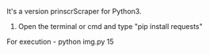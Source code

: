 
It's a version prinscrScraper for Python3.



1. Open the terminal or cmd and type "pip install requests"

For execution - python img.py 15
